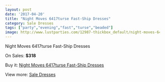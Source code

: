 ```yaml
---
layout: post
date: '2017-04-20'
title: "Night Moves 6417turse Fast-Ship Dresses"
category: Sale Dresses
tags: ["party","evening","fast","turse","beaded"]
image: http://www.lustparties.com/12987-thickbox_default/night-moves-6417turse-fast-ship-dresses.jpg
---
```

Night Moves 6417turse Fast-Ship Dresses

On Sales: **$318**
<a href="https://www.lustparties.com/en/sale-dresses/4931-night-moves-6417turse-fast-ship-dresses.html"><amp-img layout="responsive" width="600" height="600" src="//www.lustparties.com/12987-thickbox_default/night-moves-6417turse-fast-ship-dresses.jpg" alt="Night Moves 6417turse Fast-Ship Dresses 0" /></a>
<a href="https://www.lustparties.com/en/sale-dresses/4931-night-moves-6417turse-fast-ship-dresses.html"><amp-img layout="responsive" width="600" height="600" src="//www.lustparties.com/12988-thickbox_default/night-moves-6417turse-fast-ship-dresses.jpg" alt="Night Moves 6417turse Fast-Ship Dresses 1" /></a>

Buy it: [Night Moves 6417turse Fast-Ship Dresses](https://www.lustparties.com/en/sale-dresses/4931-night-moves-6417turse-fast-ship-dresses.html "Night Moves 6417turse Fast-Ship Dresses")

View more: [Sale Dresses](https://www.lustparties.com/en/30-sale-dresses "Sale Dresses")
